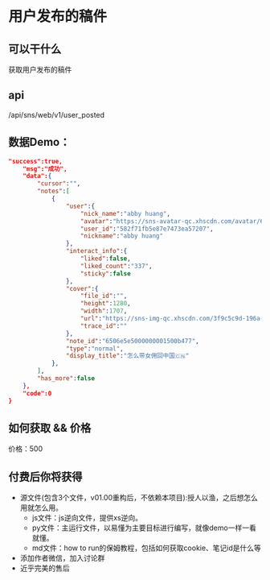 # 用户发布的稿件

## 可以干什么
获取用户发布的稿件

## api
/api/sns/web/v1/user_posted

## 数据Demo：

```json
"success":true,
    "msg":"成功",
    "data":{
        "cursor":"",
        "notes":[
            {
                "user":{
                    "nick_name":"abby huang",
                    "avatar":"https://sns-avatar-qc.xhscdn.com/avatar/6072114ba6cf27d7b3152d64.jpg",
                    "user_id":"582f71fb5e87e7473ea57207",
                    "nickname":"abby huang"
                },
                "interact_info":{
                    "liked":false,
                    "liked_count":"337",
                    "sticky":false
                },
                "cover":{
                    "file_id":"",
                    "height":1280,
                    "width":1707,
                    "url":"https://sns-img-qc.xhscdn.com/3f9c5c9d-196a-56f3-dc9b-42b1372d0821",
                    "trace_id":""
                },
                "note_id":"6506e5e5000000001500b477",
                "type":"normal",
                "display_title":"怎么带女佣回中国🇨🇳"
            },
        ],
        "has_more":false
    },
    "code":0
}
```


## 如何获取 && 价格

价格：500



## 付费后你将获得
  - 源文件(包含3个文件，v01.00重构后，不依赖本项目):授人以渔，之后想怎么用就怎么用。
    - js文件：js逆向文件，提供xs逆向。
    - py文件：主运行文件，以易懂为主要目标进行编写，就像demo一样一看就懂。
    - md文件：how to run的保姆教程，包括如何获取cookie、笔记id是什么等
  - 添加作者微信，加入讨论群
  - 近乎完美的售后
